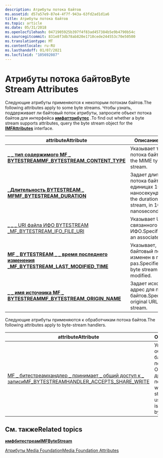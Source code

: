 ```yaml
---
description: Атрибуты потока байтов
ms.assetid: d57a57e9-87e4-4f7f-943a-63fd2ad1d1a6
title: Атрибуты потока байтов
ms.topic: article
ms.date: 05/31/2018
ms.openlocfilehash: 0471905925b397f4f83ad457384b5e9b4790b54c
ms.sourcegitcommit: 831e8f3db78ab820e1710cede244553c70e50500
ms.translationtype: MT
ms.contentlocale: ru-RU
ms.lasthandoff: 01/07/2021
ms.locfileid: "105692087"
---
```

# <a name="byte-stream-attributes"></a><span data-ttu-id="595cf-103">Атрибуты потока байтов</span><span class="sxs-lookup"><span data-stu-id="595cf-103">Byte Stream Attributes</span></span>

<span data-ttu-id="595cf-104">Следующие атрибуты применяются к некоторым потокам байтов.</span><span class="sxs-lookup"><span data-stu-id="595cf-104">The following attributes apply to some byte streams.</span></span> <span data-ttu-id="595cf-105">Чтобы узнать, поддерживает ли байтовый поток атрибуты, запросите объект потока байтов для интерфейса [**имфаттрибутес**](/windows/desktop/api/mfobjects/nn-mfobjects-imfattributes) .</span><span class="sxs-lookup"><span data-stu-id="595cf-105">To find out whether a byte stream supports attributes, query the byte stream object for the [**IMFAttributes**](/windows/desktop/api/mfobjects/nn-mfobjects-imfattributes) interface.</span></span>



| <span data-ttu-id="595cf-106">attribute</span><span class="sxs-lookup"><span data-stu-id="595cf-106">Attribute</span></span>                                                                                  | <span data-ttu-id="595cf-107">Описание</span><span class="sxs-lookup"><span data-stu-id="595cf-107">Description</span></span>                                                       |
|--------------------------------------------------------------------------------------------|-------------------------------------------------------------------|
| [<span data-ttu-id="595cf-108">**\_ \_ тип содержимого MF \_ BYTESTREAM**</span><span class="sxs-lookup"><span data-stu-id="595cf-108">**MF\_BYTESTREAM\_CONTENT\_TYPE**</span></span>](mf-bytestream-content-type-attribute.md)              | <span data-ttu-id="595cf-109">Указывает тип MIME потока байтов.</span><span class="sxs-lookup"><span data-stu-id="595cf-109">Specifies the MIME type of a byte stream.</span></span>                         |
| [<span data-ttu-id="595cf-110">**\_Длительность BYTESTREAM \_ MF**</span><span class="sxs-lookup"><span data-stu-id="595cf-110">**MF\_BYTESTREAM\_DURATION**</span></span>](mf-bytestream-duration-attribute.md)                       | <span data-ttu-id="595cf-111">Задает длительность потока байтов в единицах 100-наносекундных.</span><span class="sxs-lookup"><span data-stu-id="595cf-111">Specifies the duration of a byte stream, in 100-nanosecond units.</span></span> |
| [<span data-ttu-id="595cf-112">\_ \_ \_ URI файла ИФО BYTESTREAM \_</span><span class="sxs-lookup"><span data-stu-id="595cf-112">MF\_BYTESTREAM\_IFO\_FILE\_URI</span></span>](mf-bytestream-ifo-file-uri.md)                           | <span data-ttu-id="595cf-113">Указывает URL-адрес связанного файла ИФО.</span><span class="sxs-lookup"><span data-stu-id="595cf-113">Specifies the URL of an associated IFO file.</span></span>                      |
| [<span data-ttu-id="595cf-114">**MF \_ BYTESTREAM \_ \_ время последнего изменения \_**</span><span class="sxs-lookup"><span data-stu-id="595cf-114">**MF\_BYTESTREAM\_LAST\_MODIFIED\_TIME**</span></span>](mf-bytestream-last-modified-time-attribute.md) | <span data-ttu-id="595cf-115">Указывает, когда байтовый поток был изменен в последний раз.</span><span class="sxs-lookup"><span data-stu-id="595cf-115">Specifies when a byte stream was last modified.</span></span>                   |
| [<span data-ttu-id="595cf-116">**\_ \_ имя источника MF \_ BYTESTREAM**</span><span class="sxs-lookup"><span data-stu-id="595cf-116">**MF\_BYTESTREAM\_ORIGIN\_NAME**</span></span>](mf-bytestream-origin-name-attribute.md)                | <span data-ttu-id="595cf-117">Задает исходный URL-адрес для потока байтов.</span><span class="sxs-lookup"><span data-stu-id="595cf-117">Specifies the original URL for a byte stream.</span></span>                     |



 

<span data-ttu-id="595cf-118">Следующие атрибуты применяются к обработчикам потока байтов.</span><span class="sxs-lookup"><span data-stu-id="595cf-118">The following attributes apply to byte-stream handlers.</span></span>



| <span data-ttu-id="595cf-119">attribute</span><span class="sxs-lookup"><span data-stu-id="595cf-119">Attribute</span></span>                                                                                    | <span data-ttu-id="595cf-120">Описание</span><span class="sxs-lookup"><span data-stu-id="595cf-120">Description</span></span>                                                                                                |
|----------------------------------------------------------------------------------------------|------------------------------------------------------------------------------------------------------------|
| [<span data-ttu-id="595cf-121">MF \_ битестреамхандлер \_ принимает \_ общий доступ к \_ записи</span><span class="sxs-lookup"><span data-stu-id="595cf-121">MF\_BYTESTREAMHANDLER\_ACCEPTS\_SHARE\_WRITE</span></span>](mf-bytestreamhandler-accepts-share-write.md) | <span data-ttu-id="595cf-122">Указывает, может ли обработчик потока байтов использовать поток байтов, Открытый для записи другим потоком.</span><span class="sxs-lookup"><span data-stu-id="595cf-122">Specifies whether a byte-stream handler can use a byte stream that is opened for writing by another thread</span></span> |



 

## <a name="related-topics"></a><span data-ttu-id="595cf-123">См. также</span><span class="sxs-lookup"><span data-stu-id="595cf-123">Related topics</span></span>

<dl> <dt>

[<span data-ttu-id="595cf-124">**имфбитестреам**</span><span class="sxs-lookup"><span data-stu-id="595cf-124">**IMFByteStream**</span></span>](/windows/desktop/api/mfobjects/nn-mfobjects-imfbytestream)
</dt> <dt>

[<span data-ttu-id="595cf-125">Атрибуты Media Foundation</span><span class="sxs-lookup"><span data-stu-id="595cf-125">Media Foundation Attributes</span></span>](media-foundation-attributes.md)
</dt> </dl>

 

 



